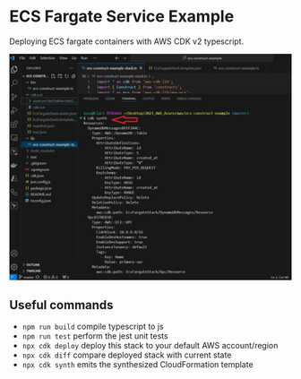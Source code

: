 # ECS Fargate Service Example

Deploying ECS fargate containers with AWS CDK v2 typescript.

![Example cdk synth ](https://github.com/clarizalooktech/cdk-ecs-fargate-example/blob/master/assets/cdksynth.JPG)

## Useful commands

* `npm run build`   compile typescript to js
* `npm run test`    perform the jest unit tests
* `npx cdk deploy`  deploy this stack to your default AWS account/region
* `npx cdk diff`    compare deployed stack with current state
* `npx cdk synth`   emits the synthesized CloudFormation template
